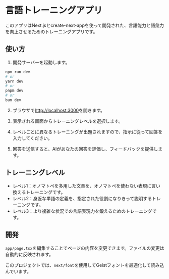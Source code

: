 # 言語トレーニングアプリ

このアプリはNext.jsとcreate-next-appを使って開発された、言語能力と語彙力を向上させるためのトレーニングアプリです。

## 使い方

1. 開発サーバーを起動します。
```bash
npm run dev
# or
yarn dev
# or
pnpm dev
# or
bun dev
```

2. ブラウザで[http://localhost:3000](http://localhost:3000)を開きます。

3. 表示される画面からトレーニングレベルを選択します。

4. レベルごとに異なるトレーニングが出題されますので、指示に従って回答を入力してください。

5. 回答を送信すると、AIがあなたの回答を評価し、フィードバックを提供します。

## トレーニングレベル

* レベル1：オノマトペを多用した文章を、オノマトペを使わない表現に言い換えるトレーニングです。
* レベル2：身近な単語の定義を、指定された役割になりきって説明するトレーニングです。
* レベル3：より複雑な状況での言語表現力を鍛えるためのトレーニングです。

## 開発

`app/page.tsx`を編集することでページの内容を変更できます。ファイルの変更は自動的に反映されます。

このプロジェクトでは、`next/font`を使用してGeistフォントを最適化して読み込んでいます。
